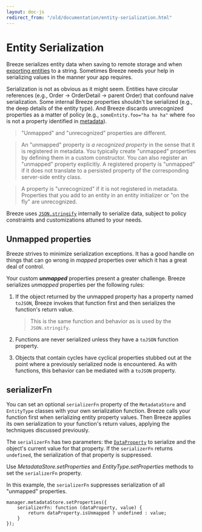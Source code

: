 ```yaml
---
layout: doc-js
redirect_from: "/old/documentation/entity-serialization.html"
---
```


# Entity Serialization

Breeze serializes entity data when saving to remote storage and when [exporting entities](/doc-js/entitymanager-and-caching "Export/Import") to a string. Sometimes Breeze needs your help in serializing values in the manner your app requires.

Serialization is not as obvious as it might seem. Entities have circular references (e.g., Order &rarr; OrderDetail &rarr; parent Order) that confound naive serialization. Some internal Breeze properties shouldn't be serialized (e.g., the deep details of the entity type). And Breeze discards unrecognized properties as a matter of policy (e.g., `someEntity.foo="ha ha ha"` where `foo` is not a property identified in [metadata](/doc-js/metadata "MetadataStore")).

>"Unmapped" and "unrecognized" properties are different. 

>An "unmapped" property *is a recognized property* in the sense that it is registered in metadata. You typically create "unmapped" properties by defining them in a custom constructor. You can also register an "unmapped" property explicitly. A registered property is "unmapped" if it does not translate to a persisted property of the corresponding server-side entity class.

>A property is "unrecognized" if it is not registered in metadata. Properties that you add to an entity in an entity initializer or "on the fly" are unrecognized.

Breeze uses <a href="https://developer.mozilla.org/en-US/docs/Web/JavaScript/Reference/Global_Objects/JSON/stringify?redirectlocale=en-US&redirectslug=JavaScript%2FReference%2FGlobal_Objects%2FJSON%2Fstringify" title="JSON.stringify API" target="_blank">`JSON.stringify`</a> internally to serialize data, subject to policy constraints and customizations attuned to your needs.
<a name="Unmapped-properties"></a>

## Unmapped properties

Breeze strives to minimize serialization exceptions. It has a good handle on things that can go wrong in *mapped* properties over which it has a great deal of control. 

Your custom ***unmapped*** properties present a greater challenge. Breeze serializes *unmapped* properties per the following rules:

1. If the object returned by the unmapped property has a property named `toJSON`, Breeze invokes that function first and then serializes the function's return value.

    >This is the same function and behavior as is used by the `JSON.stringify`.
     
2. Functions are never serialized unless they have a `toJSON` function property.
     
3. Objects that contain cycles have cyclical properties stubbed out at the point where a previously serialized node is encountered. As with functions, this behavior can be mediated with a `toJSON` property.

## serializerFn

You can set an optional `serializerFn` property of the `MetadataStore` and `EntityType` classes with your own serialization function. Breeze calls your function first when serializing entity property values. Then Breeze applies its own serialization to your function's return values, applying the techniques discussed previously. 

The `serializerFn` has two parameters: the <a href="/doc-js/api-docs/classes/dataproperty.html" title="DataProperty API" target="_blank">`DataProperty`</a>  to serialize and the object's current value for that property.  If the `serializerFn` returns `undefined`, the serialization of that property is suppressed.

Use *MetadataStore.setProperties* and  *EntityType.setProperties* methods to set the `serializerFn` property.

In this example, the `serializerFn` suppresses serialization of all "unmapped" properties.  

    manager.metadataStore.setProperties({
        serializerFn: function (dataProperty, value) {
            return dataProperty.isUnmapped ? undefined : value;
        }
    });
